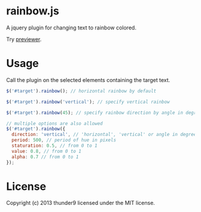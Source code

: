 rainbow.js
==========

A jquery plugin for changing text to rainbow colored.

Try [previewer](http://rainbowjs.herokuapp.com/).

# Usage

Call the plugin on the selected elements containing the target text.

```js
$('#target').rainbow(); // horizontal rainbow by default

$('#target').rainbow('vertical'); // specify vertical rainbow

$('#target').rainbow(45); // specify rainbow direction by angle in degrees

// multiple options are also allowed
$('#target').rainbow({
  direction: 'vertical', // 'horizontal', 'vertical' or angle in degrees
  period: 500, // period of hue in pixels
  staturation: 0.5, // from 0 to 1
  value: 0.8, // from 0 to 1
  alpha: 0.7 // from 0 to 1
});
```
# License
Copyright (c) 2013 thunder9 licensed under the MIT license.
